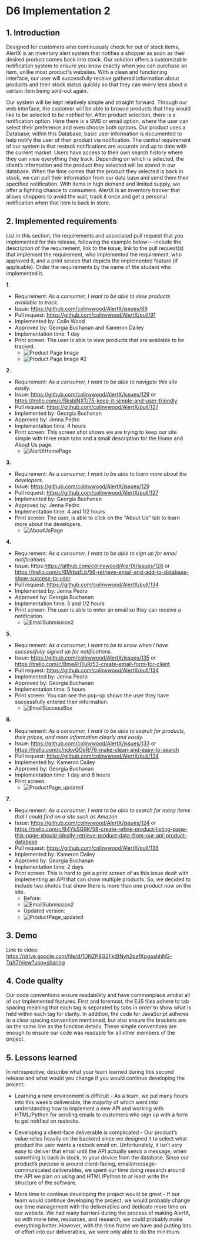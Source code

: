 # D6 Implementation 2 

## 1. Introduction 

Designed for customers who continuously check for out of stock items, AlertX is an inventory alert system that notifies a shopper as soon as their desired product comes back into stock. Our solution offers a customizable notification system to ensure you know exactly when you can purchase an item, unlike most product's websites. With a clean and functioning interface, our user will successfully receive gathered information about products and their stock status quickly so that they can worry less about a certain item being sold-out again. 

Our system will be kept relatively simple and straight forward. Through our web interface, the customer will be able to browse products that they would like to be selected to be notified for. After product selection, there is a notification option. Here there is a SMS or email option, where the user can select their preference and even choose both options. Our product uses a Database; within this Database, basic user information is documented to help notify the user of their product via notification. The central requirement of our system is that restock notifications are accurate and up to date with the current market. Users have access to their own search history where they can view everything they track. Depending on which is selected, the client’s information and the product they selected will be stored in our database. When the time comes that the product they selected is back in stock, we can pull their information from our data base and send them their specified notification. With items in high demand and limited supply, we offer a fighting chance to consumers. AlertX is an inventory tracker that allows shoppers to avoid the wait, track it once and get a personal notification when that item is back in store.


## 2. Implemented requirements
List in this section, the requirements and associated pull request that you implemented for
this release, following the example below---include the description of the requirement,
link to the issue, link to the pull request(s) that implement the requirement, who
implemented the requirement, who approved it, and a print screen that depicts the
implemented feature (if applicable). Order the requirements by the name of the student
who implemented it.


**1.**
* Requirement: _As a consumer, I want to be able to view products available to track._
* Issue: https://github.com/colinvwood/AlertX/issues/89
* Pull request: https://github.com/colinvwood/AlertX/pull/91
* Implemented by: Colin Wood
* Approved by: Georgia Buchanan and Kameron Dailey
* Implementation time: 1 day
* Print screen: The user is able to view products that are available to be tracked.
  * ![Product Page Image](../site/public/images/Product_page.png)
  * ![Product Page Image #2](../site/public/images/Product_page_2.png)

**2.**
* Requirement: _As a consumer, I want to be able to navigate this site easily._
* Issue: https://github.com/colinvwood/AlertX/issues/129 or https://trello.com/c/RksbiNXT/75-keep-it-simple-and-user-friendly
* Pull request: https://github.com/colinvwood/AlertX/pull/127
* Implemented by: Georgia Buchanan
* Approved by: Jenna Pedro 
* Implementation time: 4 hours
* Print screen: This screen shot shows we are trying to keep our site simple with three main tabs and a small description for the Home and About Us page.
  * ![AlertXHomePage](../site/public/images/AlertXHomePage.JPG)

**3.**
* Requirement: _As a consumer, I want to be able to learn more about the developers._
* Issue: https://github.com/colinvwood/AlertX/issues/129
* Pull request: https://github.com/colinvwood/AlertX/pull/127
* Implemented by: Georgia Buchanan
* Approved by: Jenna Pedro
* Implementation time: 4 and 1/2 hours
* Print screen: The user, is able to click on the "About Us" tab to learn more about the developers.
  * ![AboutUsPage](../site/public/images/AboutUsPage.png)

**4.**
* Requirement: _As a consumer, I want to be able to sign up for email notifications._
* Issue: https:https://github.com/colinvwood/AlertX/issues/126 or https://trello.com/c/6MrbqfLb/56-retrieve-email-and-add-to-database-show-success-to-user
* Pull request: https://github.com/colinvwood/AlertX/pull/134
* Implemented by: Jenna Pedro
* Approved by: Georgia Buchanan 
* Implementation time: 5 and 1/2 hours
* Print screen: The user is able to enter an email so they can receive a notification.
  * ![EmailSubmission2](../site/public/images/EmailSubmission2.png)

**5.**
* Requirement: _As a consumer, I want to be to know when I have successfully signed up for notifications._
* Issue: https://github.com/colinvwood/AlertX/issues/135 or https://trello.com/c/BmeAHTuR/53-create-email-form-for-client
* Pull request: https://github.com/colinvwood/AlertX/pull/134
* Implemented by: Jenna Pedro
* Approved by: Georgia Buchanan
* Implementation time: 5 hours
* Print screen: You can see the pop-up shows the user they have successfully entered their information.
  * ![EmailSuccessBox](../site/public/images/EmailSuccessBox.png)

**6.**
* Requirement: _As a consumer, I want to be able to search for products, their prices, and more information clearly and easily._
* Issue: https://github.com/colinvwood/AlertX/issues/133 or https://trello.com/c/nckvQOeR/76-make-clean-and-easy-to-search
* Pull request: https://github.com/colinvwood/AlertX/pull/134
* Implemented by: Kameron Dailey
* Approved by: Georgia Buchanan
* Implementation time:  1 day and 8 hours
* Print screen: 
  * ![ProductPage_updated](../site/public/images/ProductPage_updated.jpg)

**7.**
* Requirement: _As a consumer, I want to be able to search for many items that I could find on a site such as Amazon._
* Issue: https://github.com/colinvwood/AlertX/issues/124 or https://trello.com/c/B4YbSG9K/58-create-refine-product-listing-page-this-page-should-ideally-retrieve-product-data-from-our-api-product-database
* Pull request: https://github.com/colinvwood/AlertX/pull/136
* Implemented by: Kameron Dailey
* Approved by: Georgia Buchanan
* Implementation time: 2 days
* Print screen: This is hard to get a print screen of as this issue dealt with implementing an API that can show multiple products. So, we decided to include two photos that show there is more than one product now on the site.
  * Before: 
  * ![EmailSubmission2](../site/public/images/EmailSubmission2.png)
  * Updated version:
  * ![ProductPage_updated](../site/public/images/ProductPage_updated.jpg)

## 3. Demo

Link to video: https://drive.google.com/file/d/1DNZP8G2FktBNyh2pafKpgaahhNG-TqX7/view?usp=sharing

## 4. Code quality
Our code conventions ensure readabiliity and have commonplace amdist all of our implemented features. First and foremost, the EJS files adhere to tab spacing meaning that each tag is separated by tabs in order to show what is held within each tag for clarity. In addition, the code for JavaScript adheres to a clear spacing convention mentioned, but also ensure the brackets are on the same line as the function details. These simple conventions are enough to ensure our code was readable for all other members of the project.

## 5. Lessons learned
In retrospective, describe what your team learned during this second release and what
would you change if you would continue developing the project:

* Learning a new environment is difficult - As a team, we put many hours into this week’s deliverable, the majority of which went into understanding how to implement a new API and working with HTML/Python for sending emails to customers who sign up with a form to get notified on restocks.

* Developing a client-face deliverable is complicated - Our product’s value relies heavily on the backend since we designed it to select what product the user wants a restock email on. Unfortunately, it isn’t very easy to deliver that email until the API actually sends a message, when something is back in stock, to your device from the database. Since our product’s purpose is around client-facing, email/message-communicated deliverables, we spent our time doing research around the API we plan on using and  HTML/Python to at least write the structure of the software. 

* More time to continue developing the project would be great - If our team would continue developing the project, we would probably change our time management with the deliverables and dedicate more time on our website. We had many barriers during the process of making AlertX, so with more time, resources, and research, we could probably make everything better. However, with the time frame we have and putting lots of effort into our deliverables, we were only able to do the minimum. 

